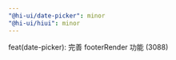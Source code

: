 ```yaml
---
"@hi-ui/date-picker": minor
"@hi-ui/hiui": minor
---
```


feat(date-picker): 完善 footerRender 功能 (3088)
